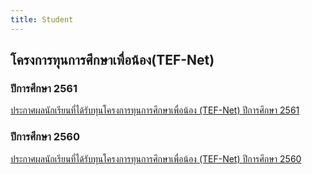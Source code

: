 ```yaml
---
title: Student
---
```


## โครงการทุนการศึกษาเพื่อน้อง(TEF-Net)
### ปีการศึกษา 2561
[ประกาศผลนักเรียนที่ได้รับทุนโครงการทุนการศึกษาเพื่อน้อง (TEF-Net) ปีการศึกษา 2561](https://www.facebook.com/549111248771991/posts/788027714880342?sfns=mo)


### ปีการศึกษา 2560
[ประกาศผลนักเรียนที่ได้รับทุนโครงการทุนการศึกษาเพื่อน้อง (TEF-Net) ปีการศึกษา 2560](https://www.facebook.com/TEFNetinfo/posts/563698573979925)
